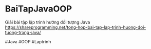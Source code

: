 # BaiTapJavaOOP

Giải bài tập lập trình hướng đối tượng Java 
https://shareprogramming.net/tong-hop-bai-tap-lap-trinh-huong-doi-tuong-trong-java/

#Java #OOP #Laptrinh
